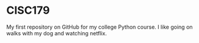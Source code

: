 # CISC179

My first repository on GitHub for my college Python course.
I like going on walks with my dog and watching netflix.
